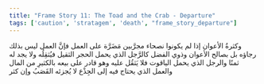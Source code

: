 ```yaml
---
title: "Frame Story 11: The Toad and the Crab - Departure"
tags: ['caution', 'stratagem', 'death', "frame_story_departure"]
---
```


 وكثرةُ الأعوان  إذا لم يكونوا نصحاء مجرَّبين  مَضَرَّة على العمل فإنَّ العمل ليس بذلك رجاؤه بل بصالح الأعوان وذوي الفضل كالرَّجل الذي يحمل الحجر الثقيل فيُثقِلُه ولا يجد له ثمنًا والرجل الذي يحمل الياقوت فلا يَثقُل عليه وهو قادر على بيعه بالكثيرِ من المال والعمل الذي يحتاج فيه إلى الجِذْع لا يُجزئه القَصَبُ وإن كثر
